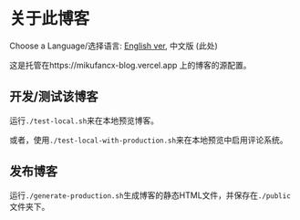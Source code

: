 # 关于此博客

Choose a Language/选择语言: [English ver](./README.md), 中文版 (此处)

这是托管在https://mikufancx-blog.vercel.app 上的博客的源配置。

## 开发/测试该博客

运行`./test-local.sh`来在本地预览博客。

或者，使用`./test-local-with-production.sh`来在本地预览中启用评论系统。

## 发布博客

运行`./generate-production.sh`生成博客的静态HTML文件，并保存在`./public`文件夹下。
